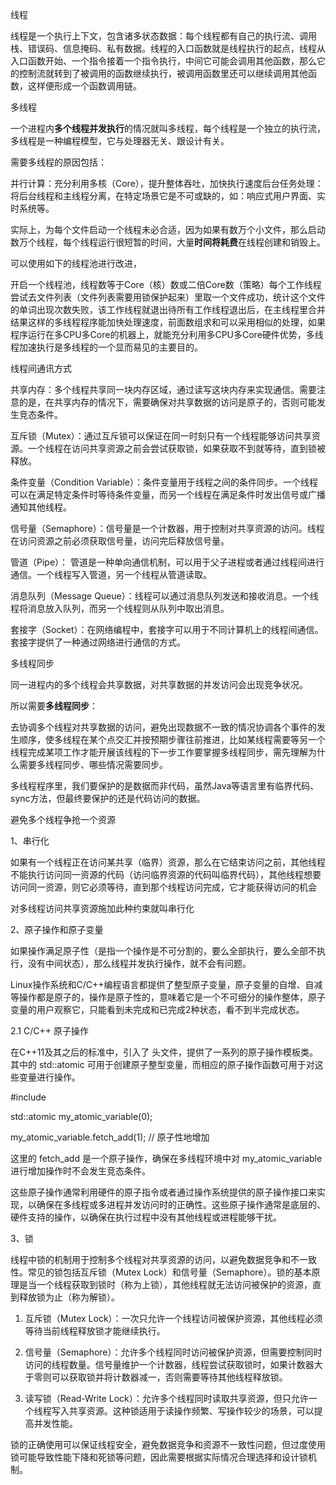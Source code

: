 线程

线程是一个执行上下文，包含诸多状态数据：每个线程都有自己的执行流、调用栈、错误码、信息掩码、私有数据。线程的入口函数就是线程执行的起点，线程从入口函数开始、一个指令接着一个指令执行，中间它可能会调用其他函数，那么它的控制流就转到了被调用的函数继续执行，被调用函数里还可以继续调用其他函数，这样便形成一个函数调用链。



多线程

一个进程内**多个线程并发执行**的情况就叫多线程，每个线程是一个独立的执行流，多线程是一种编程模型，它与处理器无关、跟设计有关。

需要多线程的原因包括：

并行计算：充分利用多核（Core），提升整体吞吐，加快执行速度后台任务处理：将后台线程和主线程分离，在特定场景它是不可或缺的，如：响应式用户界面、实时系统等。

实际上，为每个文件启动一个线程未必合适，因为如果有数万个小文件，那么启动数万个线程，每个线程运行很短暂的时间，大量**时间将耗费**在线程创建和销毁上。

可以使用如下的线程池进行改进，

开启一个线程池，线程数等于Core（核）数或二倍Core数（策略）每个工作线程尝试去文件列表（文件列表需要用锁保护起来）里取一个文件成功，统计这个文件的单词出现次数失败，该工作线程就退出待所有工作线程退出后，在主线程里合并结果这样的多线程程序能加快处理速度，前面数组求和可以采用相似的处理，如果程序运行在多CPU多Core的机器上，就能充分利用多CPU多Core硬件优势，多线程加速执行是多线程的一个显而易见的主要目的。



线程间通讯方式

共享内存：多个线程共享同一块内存区域，通过读写这块内存来实现通信。需要注意的是，在共享内存的情况下，需要确保对共享数据的访问是原子的，否则可能发生竞态条件。

互斥锁（Mutex）：通过互斥锁可以保证在同一时刻只有一个线程能够访问共享资源。一个线程在访问共享资源之前会尝试获取锁，如果获取不到就等待，直到锁被释放。

条件变量（Condition Variable）：条件变量用于线程之间的条件同步。一个线程可以在满足特定条件时等待条件变量，而另一个线程在满足条件时发出信号或广播通知其他线程。

信号量（Semaphore）：信号量是一个计数器，用于控制对共享资源的访问。线程在访问资源之前必须获取信号量，访问完后释放信号量。

管道（Pipe）： 管道是一种单向通信机制，可以用于父子进程或者通过线程间进行通信。一个线程写入管道，另一个线程从管道读取。

消息队列（Message Queue）：线程可以通过消息队列发送和接收消息。一个线程将消息放入队列，而另一个线程则从队列中取出消息。

套接字（Socket）：在网络编程中，套接字可以用于不同计算机上的线程间通信。套接字提供了一种通过网络进行通信的方式。



多线程同步

同一进程内的多个线程会共享数据，对共享数据的并发访问会出现竞争状况。

所以需要**多线程同步**：

去协调多个线程对共享数据的访问，避免出现数据不一致的情况协调各个事件的发生顺序，使多线程在某个点交汇并按预期步骤往前推进，比如某线程需要等另一个线程完成某项工作才能开展该线程的下一步工作要掌握多线程同步，需先理解为什么需要多线程同步、哪些情况需要同步。

多线程程序里，我们要保护的是数据而非代码，虽然Java等语言里有临界代码、sync方法，但最终要保护的还是代码访问的数据。



避免多个线程争抢一个资源

1、串行化

如果有一个线程正在访问某共享（临界）资源，那么在它结束访问之前，其他线程不能执行访问同一资源的代码（访问临界资源的代码叫临界代码），其他线程想要访问同一资源，则它必须等待，直到那个线程访问完成，它才能获得访问的机会

对多线程访问共享资源施加此种约束就叫串行化



2、原子操作和原子变量

如果操作满足原子性（是指一个操作是不可分割的，要么全部执行，要么全部不执行，没有中间状态），那么线程并发执行操作，就不会有问题。

Linux操作系统和C/C++编程语言都提供了整型原子变量，原子变量的自增、自减等操作都是原子的，操作是原子性的，意味着它是一个不可细分的操作整体，原子变量的用户观察它，只能看到未完成和已完成2种状态，看不到半完成状态。

 2.1  C/C++ 原子操作

在C++11及其之后的标准中，引入了 <atomic> 头文件，提供了一系列的原子操作模板类。其中的 std::atomic<int> 可用于创建原子整型变量，而相应的原子操作函数可用于对这些变量进行操作。

\#include <atomic>

std::atomic<int> my_atomic_variable(0);

my_atomic_variable.fetch_add(1);  // 原子性地增加

这里的 fetch_add 是一个原子操作，确保在多线程环境中对 my_atomic_variable 进行增加操作时不会发生竞态条件。

这些原子操作通常利用硬件的原子指令或者通过操作系统提供的原子操作接口来实现，以确保在多线程或多进程并发访问时的正确性。这些原子操作通常是底层的、硬件支持的操作，以确保在执行过程中没有其他线程或进程能够干扰。



3、锁

线程中锁的机制用于控制多个线程对共享资源的访问，以避免数据竞争和不一致性。常见的锁包括互斥锁（Mutex Lock）和信号量（Semaphore）。锁的基本原理是当一个线程获取到锁时（称为上锁），其他线程就无法访问被保护的资源，直到释放锁为止（称为解锁）。



1. 互斥锁（Mutex Lock）：一次只允许一个线程访问被保护资源，其他线程必须等待当前线程释放锁才能继续执行。



2. 信号量（Semaphore）：允许多个线程同时访问被保护资源，但需要控制同时访问的线程数量。信号量维护一个计数器，线程尝试获取锁时，如果计数器大于零则可以获取锁并将计数器减一，否则需要等待其他线程释放锁。



3. 读写锁（Read-Write Lock）：允许多个线程同时读取共享资源，但只允许一个线程写入共享资源。这种锁适用于读操作频繁、写操作较少的场景，可以提高并发性能。







锁的正确使用可以保证线程安全，避免数据竞争和资源不一致性问题，但过度使用锁可能导致性能下降和死锁等问题，因此需要根据实际情况合理选择和设计锁机制。